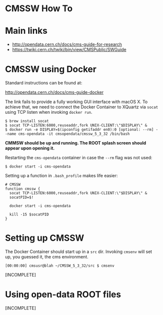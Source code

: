 CMSSW How To
============


# Main links

- http://opendata.cern.ch/docs/cms-guide-for-research
- https://twiki.cern.ch/twiki/bin/view/CMSPublic/SWGuide



# CMSSW using Docker

Standard instructions can be found at:

http://opendata.cern.ch/docs/cms-guide-docker

The link fails to provide a fully working GUI interface with macOS X. To achieve
that, we need to connect the Docker Container to XQuartz via `socat` using TCP
listen when invoking `docker run`.

```
$ brew install socat
$ socat TCP-LISTEN:6000,reuseaddr,fork UNIX-CLIENT:\"$DISPLAY\" &
$ docker run -e DISPLAY=$(ipconfig getifaddr en0):0 [optional: --rm] --name cms-opendata -it cmsopendata/cmssw_5_3_32 /bin/bash
```

**CMMSW should be up and running. The ROOT splash screen should appear upon
opening it.**

Restarting the `cms-opendata` container in case the `--rm` flag was not used:

```
$ docker start -i cms-opendata
```

Setting up a function in `.bash_profile` makes life easier:

```
# CMSSW
function cmssw {
  socat TCP-LISTEN:6000,reuseaddr,fork UNIX-CLIENT:\"$DISPLAY\" &
  socatPID=$!

  docker start -i cms-opendata

  kill -15 $socatPID
}
```



# Setting up CMSSW

The Docker Container should start up in a `src` dir. Invoking `cmsenv` will
set up, you guessed it, the cms environment.

```
[00:00:00] cmsusr@blah ~/CMSSW_5_3_32/src $ cmsenv
```
[INCOMPLETE]




# Using open-data ROOT files

[INCOMPLETE]

